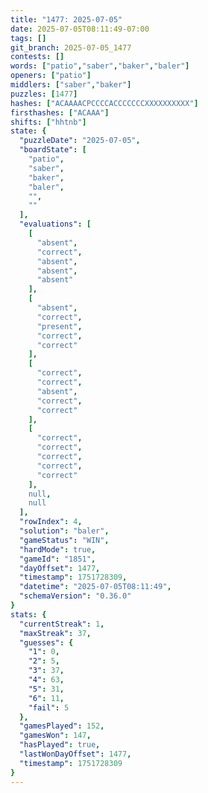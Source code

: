 ```yaml
---
title: "1477: 2025-07-05"
date: 2025-07-05T08:11:49-07:00
tags: []
git_branch: 2025-07-05_1477
contests: []
words: ["patio","saber","baker","baler"]
openers: ["patio"]
middlers: ["saber","baker"]
puzzles: [1477]
hashes: ["ACAAAACPCCCCACCCCCCCXXXXXXXXXX"]
firsthashes: ["ACAAA"]
shifts: ["hhtnb"]
state: {
  "puzzleDate": "2025-07-05",
  "boardState": [
    "patio",
    "saber",
    "baker",
    "baler",
    "",
    ""
  ],
  "evaluations": [
    [
      "absent",
      "correct",
      "absent",
      "absent",
      "absent"
    ],
    [
      "absent",
      "correct",
      "present",
      "correct",
      "correct"
    ],
    [
      "correct",
      "correct",
      "absent",
      "correct",
      "correct"
    ],
    [
      "correct",
      "correct",
      "correct",
      "correct",
      "correct"
    ],
    null,
    null
  ],
  "rowIndex": 4,
  "solution": "baler",
  "gameStatus": "WIN",
  "hardMode": true,
  "gameId": "1851",
  "dayOffset": 1477,
  "timestamp": 1751728309,
  "datetime": "2025-07-05T08:11:49",
  "schemaVersion": "0.36.0"
}
stats: {
  "currentStreak": 1,
  "maxStreak": 37,
  "guesses": {
    "1": 0,
    "2": 5,
    "3": 37,
    "4": 63,
    "5": 31,
    "6": 11,
    "fail": 5
  },
  "gamesPlayed": 152,
  "gamesWon": 147,
  "hasPlayed": true,
  "lastWonDayOffset": 1477,
  "timestamp": 1751728309
}
---
```

<!-- more -->
